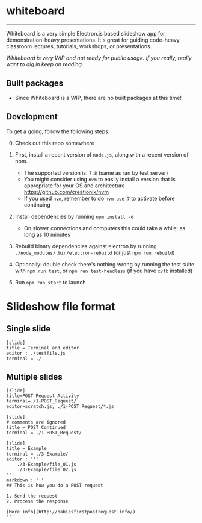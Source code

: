 # whiteboard

-------------------------

Whiteboard is a very simple Electron.js based slideshow app for
demonstration-heavy presentations. It's great for guiding code-heavy classroom
lectures, tutorials, workshops, or presentations.

*Whiteboard is very WIP and not ready for public usage. If you really, really want
to dig in keep on reading.*


## Built packages

- Since Whiteboard is a WIP, there are no built packages at this time!

## Development

To get a going, follow the following steps:

0. Check out this repo somewhere

1. First, install a recent version of `node.js`, along with a recent version of
npm.
    - The supported version is: `7.8` (same as ran by test server)
    - You might consider using `nvm` to easily install a version that is
      appropriate for your OS and architecture
      https://github.com/creationix/nvm
    - If you used `nvm`, remember to do `nvm use 7` to activate before
      continuing

2. Install dependencies by running `npm install -d`
    - On slower connections and computers this could take a while: as long as
      10 minutes
3. Rebuild binary dependencies against electron by running
`./node_modules/.bin/electron-rebuild` (or just `npm run rebuild`)
3. Optionally: double check there's nothing wrong by running the test suite
with `npm run test`, or `npm run test-headless` (if you have `xvfb` installed)

4. Run `npm run start` to launch

# Slideshow file format


## Single slide

```
[slide]
title = Terminal and editor
editor : ./testfile.js
terminal = ./
```


## Multiple slides

```
[slide]
title=POST Request Activity
terminal=./1-POST_Request/
editor=scratch.js, ./1-POST_Request/*.js

[slide]
# comments are ignored
title = POST Continued
terminal = ./1-POST_Request/

[slide]
title = Example
terminal = ./3-Example/
editor : '''
    ./3-Example/file_01.js
    ./3-Example/file_02.js
'''
markdown : '''
## This is how you do a POST request

1. Send the request
2. Process the response

[More info](http://babiesfirstpostrequest.info/)
'''
```

